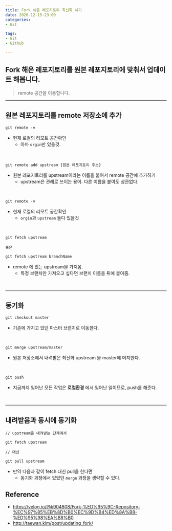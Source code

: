 ```yaml
---
title: Fork 해온 레포지토리 최신화 하기
date: 2020-12-15-23:00
categories:
- Git

tags:
- Git
- Github

---
```


## Fork 해온 레포지토리를 원본 레포지토리에 맞춰서 업데이트 해봅니다.
> remote 공간을 이용합니다.

---

## 원본 레포지토리를 remote 저장소에 추가

```console
git remote -v 
```
* 현재 로컬의 리모트 공간확인
    * 아마 `orgin`만 있을것.

<br>

```console
git remote add upstream {원본 레포지토리 주소}
```

* 원본 레포지토리를 upstream이라는 이름을 붙여서 remote 공간에 추가하기
    * upstream은 관례로 쓰이는 용어. 다른 이름을 붙여도 상관없다.

<br>

```console
git remote -v
```
* 현재 로컬의 리모트 공간확인
    * `orgin`과 `upstream` 둘다 있을것
   
<br>


```console
git fetch upstream

혹은

git fetch upstream branchName
```

* remote 에 있는 upstream을 가져옴.
    * 특정 브랜치만 가져오고 싶다면 브랜치 이름을 뒤에 붙여줌.

<br>


---

## 동기화

```console
git checkout master
```

* 기존에 가지고 있던 마스터 브랜치로 이동한다.

<br>

```console
git merge upstream/master
```

* 원본 저장소에서 내려받은 최신화 upstream 을 master에 머지한다.

<br>

```console
git push
```

* 지금까지 일어난 모든 작업은 **로컬환경** 에서 일어난 일이므로, push를 해준다.

<br>

---

## 내려받음과 동시에 동기화

```console
// upstream을 내려받는 단계에서

git fetch upstream

// 대신

git pull upstream 
```

* 만약 다음과 같이 fetch 대신 pull을 한다면
    * 동기화 과정에서 있었던 `merge` 과정을 생략할 수 있다.

## Reference
* https://velog.io/@k904808/Fork-%ED%95%9C-Repository-%EC%97%85%EB%8D%B0%EC%9D%B4%ED%8A%B8-%ED%95%98%EA%B8%B0
* http://taewan.kim/post/updating_fork/